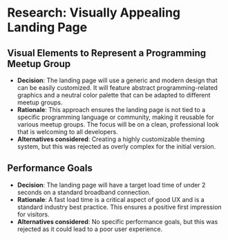 # Research: Visually Appealing Landing Page

## Visual Elements to Represent a Programming Meetup Group

- **Decision**: The landing page will use a generic and modern design that can be easily customized. It will feature
  abstract programming-related graphics and a neutral color palette that can be adapted to different meetup groups.
- **Rationale**: This approach ensures the landing page is not tied to a specific programming language or community,
  making it reusable for various meetup groups. The focus will be on a clean, professional look that is welcoming to all
  developers.
- **Alternatives considered**: Creating a highly customizable theming system, but this was rejected as overly complex
  for the initial version.

## Performance Goals

- **Decision**: The landing page will have a target load time of under 2 seconds on a standard broadband connection.
- **Rationale**: A fast load time is a critical aspect of good UX and is a standard industry best practice. This ensures
  a positive first impression for visitors.
- **Alternatives considered**: No specific performance goals, but this was rejected as it could lead to a poor user
  experience.